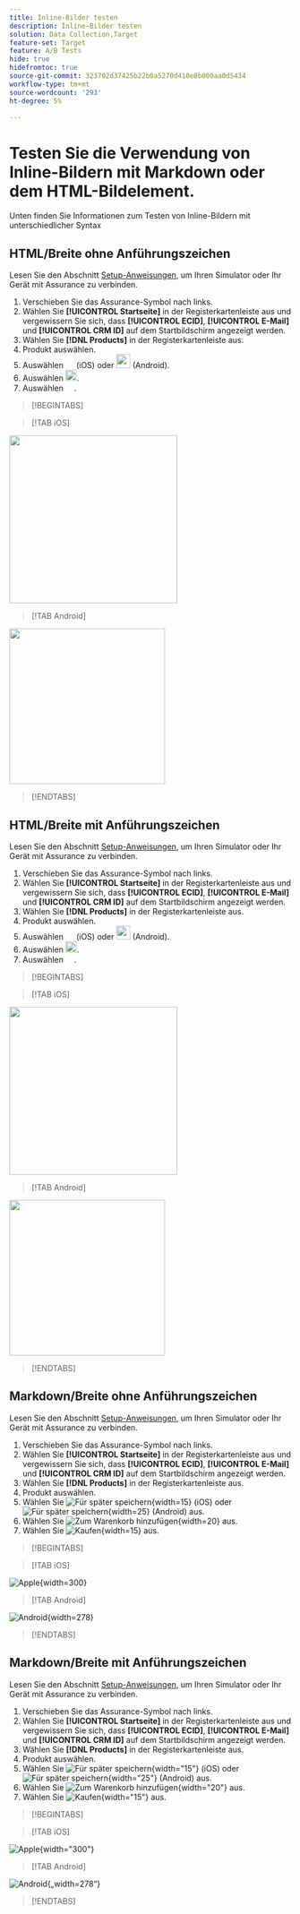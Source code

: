 ```yaml
---
title: Inline-Bilder testen
description: Inline-Bilder testen
solution: Data Collection,Target
feature-set: Target
feature: A/B Tests
hide: true
hidefromtoc: true
source-git-commit: 323702d37425b22b0a5270d410e8b000aa0d5434
workflow-type: tm+mt
source-wordcount: '293'
ht-degree: 5%

---
```



# Testen Sie die Verwendung von Inline-Bildern mit Markdown oder dem HTML-Bildelement.

Unten finden Sie Informationen zum Testen von Inline-Bildern mit unterschiedlicher Syntax


## HTML/Breite ohne Anführungszeichen

Lesen Sie den Abschnitt [Setup-Anweisungen](assurance.md#connecting-to-a-session), um Ihren Simulator oder Ihr Gerät mit Assurance zu verbinden.

1. Verschieben Sie das Assurance-Symbol nach links.
1. Wählen Sie **[!UICONTROL Startseite]** in der Registerkartenleiste aus und vergewissern Sie sich, dass **[!UICONTROL ECID]**, **[!UICONTROL E-Mail]** und **[!UICONTROL CRM ID]** auf dem Startbildschirm angezeigt werden.
1. Wählen Sie **[!DNL Products]** in der Registerkartenleiste aus.
1. Produkt auswählen.
1. Auswählen <img src="assets/saveforlater.png" width="15"> (iOS) oder <img src="assets/heart.png" width="25"> (Android).
1. Auswählen <img src="assets/addtocart.png" width="20">.
1. Auswählen <img src="assets/purchase.png" width="15">.

>[!BEGINTABS]

>[!TAB iOS]

<img src="./assets/mobile-app-events-3.png" width="300">

>[!TAB Android]

<img src="./assets/mobile-app-events-3-android.png" width="278">

>[!ENDTABS]


## HTML/Breite mit Anführungszeichen

Lesen Sie den Abschnitt [Setup-Anweisungen](assurance.md#connecting-to-a-session), um Ihren Simulator oder Ihr Gerät mit Assurance zu verbinden.

1. Verschieben Sie das Assurance-Symbol nach links.
1. Wählen Sie **[!UICONTROL Startseite]** in der Registerkartenleiste aus und vergewissern Sie sich, dass **[!UICONTROL ECID]**, **[!UICONTROL E-Mail]** und **[!UICONTROL CRM ID]** auf dem Startbildschirm angezeigt werden.
1. Wählen Sie **[!DNL Products]** in der Registerkartenleiste aus.
1. Produkt auswählen.
1. Auswählen <img src="assets/saveforlater.png" width="15"> (iOS) oder <img src="assets/heart.png" width="25"> (Android).
1. Auswählen <img src="assets/addtocart.png" width="20">.
1. Auswählen <img src="assets/purchase.png" width="15">.

>[!BEGINTABS]

>[!TAB iOS]

<img src="./assets/mobile-app-events-3.png" width="300">

>[!TAB Android]

<img src="./assets/mobile-app-events-3-android.png" width="278">

>[!ENDTABS]



## Markdown/Breite ohne Anführungszeichen

Lesen Sie den Abschnitt [Setup-Anweisungen](assurance.md#connecting-to-a-session), um Ihren Simulator oder Ihr Gerät mit Assurance zu verbinden.

1. Verschieben Sie das Assurance-Symbol nach links.
1. Wählen Sie **[!UICONTROL Startseite]** in der Registerkartenleiste aus und vergewissern Sie sich, dass **[!UICONTROL ECID]**, **[!UICONTROL E-Mail]** und **[!UICONTROL CRM ID]** auf dem Startbildschirm angezeigt werden.
1. Wählen Sie **[!DNL Products]** in der Registerkartenleiste aus.
1. Produkt auswählen.
1. Wählen Sie ![Für später speichern](assets/saveforlater.png){width=15} (iOS) oder ![Für später speichern](assets/heart.png){width=25} (Android) aus.
1. Wählen Sie ![Zum Warenkorb hinzufügen](assets/addtocart.png){width=20} aus.
1. Wählen Sie ![Kaufen](assets/purchase.png){width=15} aus.

>[!BEGINTABS]

>[!TAB iOS]

![Apple](assets/mobile-app-events-3.png){width=300}

>[!TAB Android]

![Android](assets/mobile-app-events-3-android.png){width=278}

>[!ENDTABS]



## Markdown/Breite mit Anführungszeichen

Lesen Sie den Abschnitt [Setup-Anweisungen](assurance.md#connecting-to-a-session), um Ihren Simulator oder Ihr Gerät mit Assurance zu verbinden.

1. Verschieben Sie das Assurance-Symbol nach links.
1. Wählen Sie **[!UICONTROL Startseite]** in der Registerkartenleiste aus und vergewissern Sie sich, dass **[!UICONTROL ECID]**, **[!UICONTROL E-Mail]** und **[!UICONTROL CRM ID]** auf dem Startbildschirm angezeigt werden.
1. Wählen Sie **[!DNL Products]** in der Registerkartenleiste aus.
1. Produkt auswählen.
1. Wählen Sie ![Für später speichern](assets/saveforlater.png){width="15"} (iOS) oder ![Für später speichern](assets/heart.png){width="25"} (Android) aus.
1. Wählen Sie ![Zum Warenkorb hinzufügen](assets/addtocart.png){width="20"} aus.
1. Wählen Sie ![Kaufen](assets/purchase.png){width="15"} aus.

>[!BEGINTABS]

>[!TAB iOS]

![Apple](assets/mobile-app-events-3.png){width="300"}

>[!TAB Android]

![Android](assets/mobile-app-events-3-android.png){„width=278“}

>[!ENDTABS]

